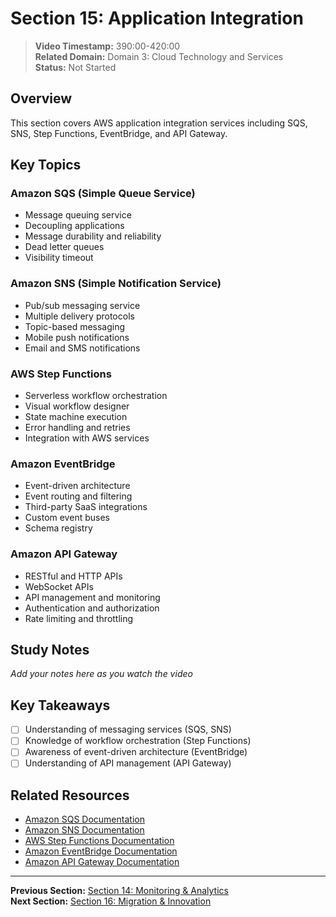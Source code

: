 # Section 15: Application Integration

> **Video Timestamp:** 390:00-420:00  
> **Related Domain:** Domain 3: Cloud Technology and Services  
> **Status:** Not Started

## Overview

This section covers AWS application integration services including SQS, SNS, Step Functions, EventBridge, and API Gateway.

## Key Topics

### Amazon SQS (Simple Queue Service)
- Message queuing service
- Decoupling applications
- Message durability and reliability
- Dead letter queues
- Visibility timeout

### Amazon SNS (Simple Notification Service)
- Pub/sub messaging service
- Multiple delivery protocols
- Topic-based messaging
- Mobile push notifications
- Email and SMS notifications

### AWS Step Functions
- Serverless workflow orchestration
- Visual workflow designer
- State machine execution
- Error handling and retries
- Integration with AWS services

### Amazon EventBridge
- Event-driven architecture
- Event routing and filtering
- Third-party SaaS integrations
- Custom event buses
- Schema registry

### Amazon API Gateway
- RESTful and HTTP APIs
- WebSocket APIs
- API management and monitoring
- Authentication and authorization
- Rate limiting and throttling

## Study Notes

*Add your notes here as you watch the video*

## Key Takeaways

- [ ] Understanding of messaging services (SQS, SNS)
- [ ] Knowledge of workflow orchestration (Step Functions)
- [ ] Awareness of event-driven architecture (EventBridge)
- [ ] Understanding of API management (API Gateway)

## Related Resources

- [Amazon SQS Documentation](https://docs.aws.amazon.com/sqs/)
- [Amazon SNS Documentation](https://docs.aws.amazon.com/sns/)
- [AWS Step Functions Documentation](https://docs.aws.amazon.com/step-functions/)
- [Amazon EventBridge Documentation](https://docs.aws.amazon.com/eventbridge/)
- [Amazon API Gateway Documentation](https://docs.aws.amazon.com/apigateway/)

---

**Previous Section:** [Section 14: Monitoring & Analytics](monitoring-analytics.md)  
**Next Section:** [Section 16: Migration & Innovation](migration-innovation.md)
